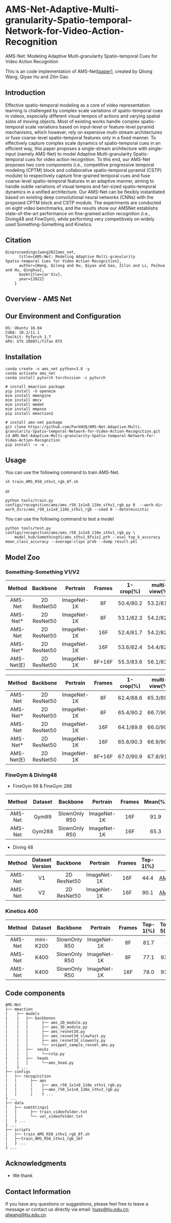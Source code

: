 # AMS-Net-Adaptive-Multi-granularity-Spatio-temporal-Network-for-Video-Action-Recognition
AMS-Net: Modeling Adaptive Multi-granularity
Spatio-temporal Cues for Video Action Recognition

This is an code implementation of AMS-Net[[paper]](), created by Qilong Wang, Qiyao Hu and Zilin Gao.
## Introduction

Effective spatio-temporal modeling as a core of
video representation learning is challenged by complex scale
variations of spatio-temporal cues in videos, especially different visual tempos of actions and varying spatial sizes of moving objects. Most of existing works handle complex spatio-temporal scale variations based on input-level or feature-level pyramid mechanisms, which however, rely on expensive multi-stream architectures or fuse coarse-level spatio-temporal features only in a fixed manner. To effectively capture complex scale dynamics of spatio-temporal cues in an efficient way, this paper proposes a single-stream architecture with single-input (namely AMS-Net) to model Adaptive Multi-granularity Spatio-temporal cues for video action recognition. To this end, our AMS-Net proposes two
core components (i.e., competitive progressive temporal modeling (CPTM) block and collaborative spatio-temporal pyramid
(CSTP) module) to respectively capture fine-grained temporal
cues and fuse coarse-level spatio-temporal features in an adaptive manner, aiming to handle subtle variations of visual tempos and fair-sized spatio-temporal dynamics in a unified architecture. Our AMS-Net can be flexibly instantiated based on existing deep convolutional neural networks (CNNs) with the proposed CPTM block and CSTP module. The experiments are conducted on eight video benchmarks, and the results show our AMSNet establishs state-of-the-art performance on fine-grained action recognition (i.e., Diving48 and FineGym), while performing very competitively on widely used Something-Something and Kinetics.

## Citation
```
@inproceedings{wang2022ams_net,
      title={AMS-Net: Modeling Adaptive Multi-granularity
Spatio-temporal Cues for Video Action Recognition},
      author={Wang, Qilong and Hu, Qiyao and Gao, Zilin and Li, Peihua and Hu, Qinghua},
      booktitle={ar'Xiv},
      year={2022}
    }
```

## Overview - AMS Net
## Our Environment and Configuration
```
OS: Ubuntu 16.04
CUDA: 10.2/11.1
Toolkit: PyTorch 1.7
GPU: GTX 2080Ti/TiTan RTX
```

## Installation
```shell
conda create -n ams_net python=3.8 -y
conda activate ams_net
conda install pytorch torchvision -c pytorch

# install mmaction package
pip install -U openmim
mim install mmengine
mim install mmcv
mim install mmdet
mim install mmpose
pip install mmaction2

# install ams-net package
git clone https://github.com/ParkHUQ/AMS-Net-Adaptive-Multi-granularity-Spatio-temporal-Network-for-Video-Action-Recognition.git
cd AMS-Net-Adaptive-Multi-granularity-Spatio-temporal-Network-for-Video-Action-Recognition
pip install -v -e .
```

## Usage
You can use the following command to train AMS-Net.
```
sh train_AMS_R50_sthv1_rgb_8f.sh
```
or
```
python tools/train.py configs/recognition/ams/ams_r50_1x1x8_110e_sthv1_rgb.py 8  --work-dir work_dirs/ams_r50_1x1x8_110e_sthv1_rgb --seed 0 --deterministic
```
You can use the following command to test a model
```
python tools/test.py configs/recognition/ams/ams_r50_1x1x8_110e_sthv1_rgb.py \
    model_hub/SomethingV1/ams_sthv1_8fx1x1.pth --eval top_k_accuracy mean_class_accuracy --average-clips prob --dump result.pkl
```

## Model Zoo

### Something-Something V1/V2
|Method|Backbone|Pertrain|Frames|1-crop(%)|multi-view(%)|Model|Config|
|:----:|:------:|:------:|:----:|:-------:|:---------:|:----:|:----:|
|AMS-Net|2D ResNet50|ImageNet-1K|8F|50.4/80.2|53.2/81.7|[SSV1_AMS_TSN_R50_8f]()|[Config](/AMS-Net-Adaptive-Multi-granularity-Spatio-temporal-Network-for-Video-Action-Recognition/configs/recognition/ams/ams_r50_1x1x8_110e_sthv1_rgb.py)|
|AMS-Net*|2D ResNet50|ImageNet-1K|8F|53.1/82.3|54.2/82.6|[SS_SSV1_AMS_TSN_R50_8f]()|[Config](/AMS-Net-Adaptive-Multi-granularity-Spatio-temporal-Network-for-Video-Action-Recognition/configs/recognition/ams/ss_ams_r50_1x1x8_110e_sthv1_rgb.py)|
|AMS-Net|2D ResNet50|ImageNet-1K|16F|52.4/81.7|54.2/82.5|[SSV1_AMS_TSN_R50_16f]()|[Config](/AMS-Net-Adaptive-Multi-granularity-Spatio-temporal-Network-for-Video-Action-Recognition/configs/recognition/ams/ams_r50_1x1x16_110e_sthv1_rgb.py)|
|AMS-Net*|2D ResNet50|ImageNet-1K|16F|53.6/82.4|54.4/82.6|[SS_SSV1_AMS_TSN_R50_16f]()|[Config](/AMS-Net-Adaptive-Multi-granularity-Spatio-temporal-Network-for-Video-Action-Recognition/configs/recognition/ams/ss_ams_r50_1x1x16_110e_sthv1_rgb.py)|
|AMS-Net(E)|2D ResNet50|ImageNet-1K|8F+16F|55.3/83.6|56.1/83.7|--|--|

|Method|Backbone|Pertrain|Frames|1-crop(%)|multi-view(%)|Model|Config|
|:----:|:------:|:------:|:----:|:-------:|:---------:|:----:|:----:|
|AMS-Net|2D ResNet50|ImageNet-1K|8F|62.4/88.6|65.3/89.7|[SSV2_AMS_TSN_R50_8f]()|[Config](/AMS-Net-Adaptive-Multi-granularity-Spatio-temporal-Network-for-Video-Action-Recognition/configs/recognition/ams/ams_r50_1x1x8_120e_sthv2_rgb.py)|
|AMS-Net*|2D ResNet50|ImageNet-1K|8F|65.4/90.2|66.7/90.8|[SS_SSV2_AMS_TSN_R50_8f]()|[Config](/AMS-Net-Adaptive-Multi-granularity-Spatio-temporal-Network-for-Video-Action-Recognition/configs/recognition/ams/ss_ams_r50_1x1x8_120e_sthv2_rgb.py)|
|AMS-Net|2D ResNet50|ImageNet-1K|16F|64.1/89.8|66.0/90.5|[SSV2_AMS_TSN_R50_16f]()|[Config](/AMS-Net-Adaptive-Multi-granularity-Spatio-temporal-Network-for-Video-Action-Recognition/configs/recognition/ams/ams_r50_1x1x16_120e_sthv2_rgb.py)|
|AMS-Net*|2D ResNet50|ImageNet-1K|16F|65.6/90.3|66.9/90.9|[SS_SSV2_AMS_TSN_R50_16f]()|[Config](/AMS-Net-Adaptive-Multi-granularity-Spatio-temporal-Network-for-Video-Action-Recognition/configs/recognition/ams/ss_ams_r50_1x1x16_120e_sthv2_rgb.py)|
|AMS-Net(E)|2D ResNet50|ImageNet-1K|8F+16F|67.0/90.9|67.8/91.4|--|--|

### FineGym & Diving48
- FineGym 99 & FineGym 288

|Method|Dataset|Backbone|Pertrain|Frames|Mean(%)|Top-1(%)|Model|Config|
|:----:|:-------:|:------:|:------:|:----:|:-------:|:---------:|:----:|:----:|
|AMS-Net|Gym99|SlownOnly R50|ImageNet-1K|16F|91.9|94.3|[AMS_SlowOnlyR50_Gym99_16f]()|[Config](/AMS-Net-Adaptive-Multi-granularity-Spatio-temporal-Network-for-Video-Action-Recognition/configs/recognition/ams/ams_slowonlyR50_pretrained_16x4x1_110e_gym99_rgb.py)|
|AMS-Net|Gym288|SlownOnly R50|ImageNet-1K|16F|65.3|90.9|[AMS_SlowOnlyR50_Gym288_16f]()|[Config](/AMS-Net-Adaptive-Multi-granularity-Spatio-temporal-Network-for-Video-Action-Recognition/configs/recognition/ams/ams_slowonlyR50_pretrained_r50_16x4x1_110e_gym288_rgb.py)|

- Diving 48

|Method|Dataset Version|Backbone|Pertrain|Frames|Top-1(%)|Model|Config|
|:----:|:-------:|:-----:|:------:|:----:|:-------:|:------:|:----:|
|AMS-Net|V1|2D ResNet50|ImageNet-1K|16F|44.4|[AMS_Diving48_V1_16f]()|[Config](/AMS-Net-Adaptive-Multi-granularity-Spatio-temporal-Network-for-Video-Action-Recognition/configs/recognition/ams/ams_r50_1x1x16_75e_diving48_rgb.py)|
|AMS-Net|V2|2D ResNet50|ImageNet-1K|16F|90.1|[AMS_Diving48_V2_16f]()|[Config](/AMS-Net-Adaptive-Multi-granularity-Spatio-temporal-Network-for-Video-Action-Recognition/configs/recognition/ams/ams_r50_1x1x16_75e_diving48_rgb.py)|

### Kinetics 400

|Method|Dataset|Backbone|Pertrain|Frames|Top-1(%)|Top-5(%)|Model|Config|
|:----:|:-------:|:------:|:------:|:----:|:-------:|:---------:|:----:|:----:|
|AMS-Net|mini-K200|SlownOnly R50|ImageNet-1K|8F|81.7|-|[AMS_SlowOnlyR50_MiniK200_8f]()|[Config](/AMS-Net-Adaptive-Multi-granularity-Spatio-temporal-Network-for-Video-Action-Recognition/configs/recognition/ams/ams_slowonlyR50_imagenet_pretrained_8x8x1_60e_kinetics200_rgb.py)|
|AMS-Net|K400|SlownOnly R50|ImageNet-1K|8F|77.1|93.0|[AMS_SlowOnlyR50_Kinetics400_8f]()|[Config](/AMS-Net-Adaptive-Multi-granularity-Spatio-temporal-Network-for-Video-Action-Recognition/configs/recognition/ams/ams_slowonlyR50_imagenet_pretrained_8x8x1_130e_kinetics400_rgb.py)|
|AMS-Net|K400|SlownOnly R50|ImageNet-1K|16F|78.0|93.3|[AMS_SlowOnlyR50_Kinetics400_16f]()|[Config](/AMS-Net-Adaptive-Multi-granularity-Spatio-temporal-Network-for-Video-Action-Recognition/configs/recognition/ams/ams_slowonlyR50_imagenet_pretrained_16x4x1_130e_kinetics400_rgb.py)|


## Code components
```
AMS-Net
├── mmaction
|    ├── models
|    |   ├── backbones
|    |   |      ├── ams_2D_module.py
|    |   |      ├── ams_3D_module.py
|    |   |      ├── ams_resnet3d.py
|    |   |      ├── ams_resnet3d_slowfast.py
|    |   |      ├── ams_resnet3d_slowonly.py
|    |   |      └── snippet_sample_resnet_ams.py        
|    |   ├──  necks
|    |   |      └──cstp.py
|    |   ├──  heads
|    |   |      └──ams_head.py
|    ├ ...
├── configs
|   ├── recoginition
|   |      ├── ams
|   |      |    ├── ams_r50_1x1x8_110e_sthv1_rgb.py
|   |      |    ├──ams_r50_1x1x8_120e_sthv2_rgb.py
|   |      |    ├ ...
├ ...
├── data
|   ├── somthtingv1
|   |      ├── train_videofolder.txt
|   |      └── val_videofolder.txt  
|   ├ ...
├ ...
├── scripts
|   ├── train_AMS_R50_sthv1_rgb_8f.sh
|   ├──train_AMS_R50_sthv1_rgb_16f
|   ├ ... 
├ ...
```

## Acknowledgments
- We thank

## Contact Information
If you have any questions or suggestions, please feel free to leave a message or contact us directly via email: <huqy@tju.edu.cn>; <qlwang@tju.edu.cn>.
